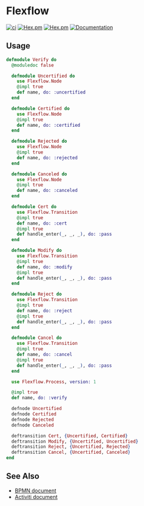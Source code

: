 # Flexflow

[![ci](https://github.com/clszzyh/flexflow/workflows/ci/badge.svg)](https://github.com/clszzyh/flexflow/actions)
[![Hex.pm](https://img.shields.io/hexpm/v/flexflow)](http://hex.pm/packages/flexflow)
[![Hex.pm](https://img.shields.io/hexpm/dt/flexflow)](http://hex.pm/packages/flexflow)
[![Documentation](https://img.shields.io/badge/hexdocs-latest-blue.svg)](https://hexdocs.pm/flexflow/readme.html)


<!-- MDOC -->

## Usage

```elixir
defmodule Verify do
  @moduledoc false

  defmodule Uncertified do
    use Flexflow.Node
    @impl true
    def name, do: :uncertified
  end

  defmodule Certified do
    use Flexflow.Node
    @impl true
    def name, do: :certified
  end

  defmodule Rejected do
    use Flexflow.Node
    @impl true
    def name, do: :rejected
  end

  defmodule Canceled do
    use Flexflow.Node
    @impl true
    def name, do: :canceled
  end

  defmodule Cert do
    use Flexflow.Transition
    @impl true
    def name, do: :cert
    @impl true
    def handle_enter(_, _, _), do: :pass
  end

  defmodule Modify do
    use Flexflow.Transition
    @impl true
    def name, do: :modify
    @impl true
    def handle_enter(_, _, _), do: :pass
  end

  defmodule Reject do
    use Flexflow.Transition
    @impl true
    def name, do: :reject
    @impl true
    def handle_enter(_, _, _), do: :pass
  end

  defmodule Cancel do
    use Flexflow.Transition
    @impl true
    def name, do: :cancel
    @impl true
    def handle_enter(_, _, _), do: :pass
  end

  use Flexflow.Process, version: 1

  @impl true
  def name, do: :verify

  defnode Uncertified
  defnode Certified
  defnode Rejected
  defnode Canceled

  deftransition Cert, {Uncertified, Certified}
  deftransition Modify, {Uncertified, Uncertified}
  deftransition Reject, {Uncertified, Rejected}
  deftransition Cancel, {Uncertified, Canceled}
end
```

<!-- MDOC -->

## See Also

* [BPMN document](https://www.omg.org/spec/BPMN/2.0/PDF)
* [Activiti document](http://www.mossle.com/docs/activiti/index.html#bpmn20)
